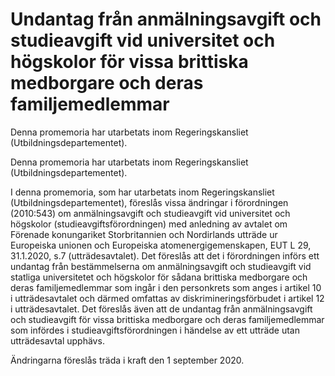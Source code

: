# Undantag från anmälningsavgift och studieavgift vid universitet och högskolor för vissa brittiska medborgare och deras familjemedlemmar

Denna promemoria har utarbetats inom Regeringskansliet (Utbildningsdepartementet).

Denna promemoria har utarbetats inom Regeringskansliet (Utbildningsdepartementet).

I denna promemoria, som har utarbetats inom Regeringskansliet (Utbildningsdepartementet), föreslås vissa ändringar i förordningen (2010:543) om anmälningsavgift och studieavgift vid universitet och högskolor (studieavgiftsförordningen) med anledning av avtalet om Förenade konungariket Storbritannien och Nordirlands utträde ur Europeiska unionen och Europeiska atomenergigemenskapen, EUT L 29, 31.1.2020, s.7 (utträdesavtalet). Det föreslås att det i förordningen införs ett undantag från bestämmelserna om anmälningsavgift och studieavgift vid statliga universitetet och högskolor för sådana brittiska medborgare och deras familjemedlemmar som ingår i den personkrets som anges i artikel 10 i utträdesavtalet och därmed omfattas av diskrimineringsförbudet i artikel 12 i utträdesavtalet. Det föreslås även att de undantag från anmälningsavgift och studieavgift för vissa brittiska medborgare och deras familjemedlemmar som infördes i studieavgiftsförordningen i händelse av ett utträde utan utträdesavtal upphävs.

Ändringarna föreslås träda i kraft den 1 september 2020.
